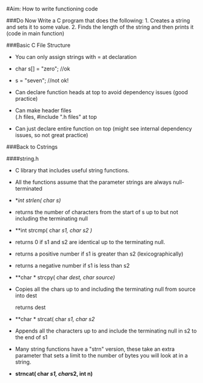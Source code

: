 #Aim: How to write functioning code

###Do Now
Write a C program that does the following:
      1. Creates a string and sets it to some value.
      2. Finds the length of the string and then prints it (code in main function)

###Basic C File Structure
- You can only assign strings with = at declaration
 - char s[] = "zero"; //ok
 - s = "seven";       //not ok!

- Can declare function heads at top to avoid dependency issues (good practice)

 - Can make header files  
(<name>.h files, #include "<path><name>.h files" at top

 - Can just declare entire function on top (might see internal dependency issues, so not great practice)

###Back to Cstrings

####string.h
- C library that includes useful string functions.

- All the functions assume that the parameter strings are always null-terminated

 - **int strlen( char *s)**
  - returns the number of characters from the start of s up to but not including the terminating null

 - **int strcmp( char *s1, char *s2 )**
  - returns 0 if s1 and s2 are identical up to the terminating null.

  - returns a positive number if s1 is greater than s2 (lexicographically)

  - returns a negative number if s1 is less than s2

 - **char * strcpy( char *dest, char *source)**
  - Copies all the chars up to and including the terminating null from source into dest

    returns dest

 - **char * strcat( char *s1, char *s2**
  - Appends all the characters up to and include the terminating null in s2 to the end of s1

- Many string functions have a "strn" version, these take an extra parameter that sets a limit to the number of bytes you will look at in a string.
	
 - **strncat( char *s1, char*s2, int n)**
